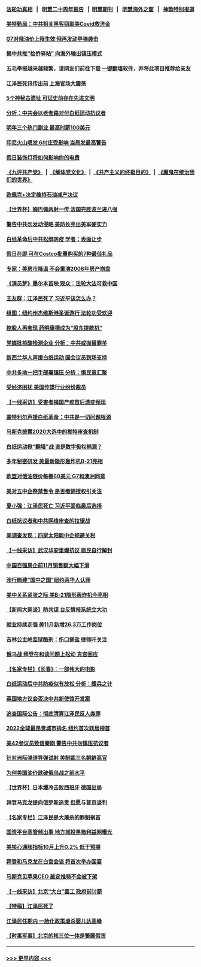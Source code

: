 #### [法轮功真相](https://github.com/gfw-breaker/truth/blob/master/README.md?t=0) &nbsp;&nbsp;|&nbsp;&nbsp; [明慧二十周年报告](https://github.com/gfw-breaker/mh-reports/blob/master/README.md?t=0) &nbsp;&nbsp;|&nbsp;&nbsp;[明慧期刊](https://github.com/gfw-breaker/mh-qikan) &nbsp;&nbsp;|&nbsp;&nbsp; [明慧海外之窗](https://github.com/gfw-breaker/mh-news/blob/master/README.md?t=0) &nbsp;&nbsp;|&nbsp;&nbsp; [神韵特别报道](https://github.com/gfw-breaker/mh-news/blob/master/shenyun.md?t=0)
#### [美特勤局：中共相关黑客窃取美Covid救济金](../pages/nf4514/n13879086.md?t=12060350) 
#### [G7对俄油价上限生效 俄再发动导弹袭击](../pages/nf4514/n13878968.md?t=12060350) 
#### [揭中共推“检侨驿站” 向海外输出镇压模式](../pages/nf4514/n13878090.md?t=12060350) 
#### 五毛举报越来越频繁，请网友们前往下载 [一键翻墙软件](https://github.com/gfw-breaker/ssr-accounts)，并将此项目推荐给亲友
#### [江泽民死讯传出前 上海官场大震荡](../pages/nf4514/n13878729.md?t=12060350) 
#### [5个神秘古遗址 可证史前存在先进文明](../pages/nf4514/n13878413.md?t=12060350) 
#### [分析：中共会以老套路对付白纸运动抗议者](../pages/nf4514/n13878674.md?t=12060350) 
#### [明年三个热门副业 最高时薪100美元](../pages/nf4514/n13877160.md?t=12060350) 
#### [印尼火山喷发 6村庄受影响 当局发最高警告](../pages/nf4514/n13878551.md?t=12060350) 
#### [假日装饰灯将如何影响你的电费](../pages/nf4514/n13878525.md?t=12060350) 
#### [《九评共产党》](https://github.com/begood0513/9ping.md/blob/master/README.md) &nbsp;|&nbsp; [《解体党文化》](../../../../jtdwh.md/blob/master/README.md)  &nbsp;|&nbsp; [《共产主义的终极目的》](../../../../gczydzjmd.md/blob/master/README.md) &nbsp;|&nbsp; [《魔鬼在统治我们的世界》](../../../../mgztzwmdsj.md/blob/master/README.md) 
#### [欧佩克+决定维持石油减产决议](../pages/nf4514/n13878445.md?t=12060350) 
#### [【世界杯】姆巴佩两射一传 法国完胜波兰进八强](../pages/nf4514/n13878499.md?t=12060350) 
#### [警告中共勿发动侵略 美防长亮出美军硬实力](../pages/nf4514/n13878438.md?t=12060350) 
#### [白纸革命后中共松绑防疫 学者：表面让步](../pages/nf4514/n13878441.md?t=12060350) 
#### [假日在即 可在Costco批量购买的7种最佳礼品](../pages/nf4514/n13876443.md?t=12060350) 
#### [专家：美房市降温 不会重演2008年房产崩盘](../pages/nf4514/n13878147.md?t=12060350) 
#### [《演员梦》墨尔本首映 观众：法轮大法可救中国](../pages/nf4514/n13878319.md?t=12060350) 
#### [王友群：江泽民死了 习近平该怎么办？](../pages/nf4514/n13878298.md?t=12060350) 
#### [组图：纽约州杰维斯港圣诞游行 法轮功受欢迎](../pages/nf4514/n13878252.md?t=12060350) 
#### [控股人再套现 药明康德成为“股东提款机”](../pages/nf4514/n13878140.md?t=12060350) 
#### [党媒批核酸检测企业 分析：中共或抛替罪羊](../pages/nf4514/n13878089.md?t=12060350) 
#### [新西兰华人声援白纸运动 国会议员到场支持](../pages/nf4514/n13878098.md?t=12060350) 
#### [中共多地一把手部署镇压 分析：惧民意汇聚](../pages/nf4514/n13878085.md?t=12060350) 
#### [受经济困扰 美国传媒行业纷纷裁员](../pages/nf4514/n13878066.md?t=12060350) 
#### [【一线采访】受害者揭国产疫苗后遗症频现](../pages/nf4514/n13877939.md?t=12060350) 
#### [蒙特利尔声援白纸革命：中共是一切问题根源](../pages/nf4514/n13878053.md?t=12060350) 
#### [马斯克披露2020大选中的推特审查机制](../pages/nf4514/n13877927.md?t=12060350) 
#### [白纸运动掀“翻墙”战 谁是数字极权祸源？](../pages/nf4514/n13877754.md?t=12060350) 
#### [多年秘密研发 美最新隐形轰炸机B-21亮相](../pages/nf4514/n13877758.md?t=12060350) 
#### [欧盟对俄油限价每桶60美元 G7和澳洲同意](../pages/nf4514/n13877760.md?t=12060350) 
#### [美对五中企祭禁售令 是否撤销授权引关注](../pages/nf4514/n13877620.md?t=12060350) 
#### [夏小强：江泽民死亡 习近平面临最后选择](../pages/nf4514/n13877645.md?t=12060350) 
#### [白纸抗议者和中共网络审查的拉锯战](../pages/nf4514/n13877688.md?t=12060350) 
#### [美调查发现：四家太阳能中企规避关税](../pages/nf4514/n13877642.md?t=12060350) 
#### [【一线采访】武汉华安⾥爆抗议 居民自行解封](../pages/nf4514/n13877591.md?t=12060350) 
#### [中国百强房企前11月销售额大幅下滑](../pages/nf4514/n13877619.md?t=12060350) 
#### [涉行贿建“国中之国”纽约两华人认罪](../pages/nf4514/n13877200.md?t=12060350) 
#### [美中关系紧张之际 美B-21隐形轰炸机今亮相](../pages/nf4514/n13877576.md?t=12060350) 
#### [【新闻大家谈】防共谍 台反情报系统立大功](../pages/nf4514/n13877501.md?t=12060350) 
#### [就业持续走强 美11月新增26.3万工作岗位](../pages/nf4514/n13877538.md?t=12060350) 
#### [吉林公主岭监狱酷刑：伤口搓盐 律师吁关注](../pages/nf4514/n13877570.md?t=12060350) 
#### [俄乌战 拜登在和谈问题上松动 克宫回应](../pages/nf4514/n13877463.md?t=12060350) 
#### [【名家专栏】《长春》：一部伟大的电影](../pages/nf4514/n13876765.md?t=12060350) 
#### [白纸运动后中共防疫似有放松 分析：缓兵之计](../pages/nf4514/n13877425.md?t=12060350) 
#### [英国地方议会否决中共新使馆开发案](../pages/nf4514/n13877280.md?t=12060350) 
#### [追查国际公告：彻底清算江泽民反人类罪](../pages/nf4514/n13877248.md?t=12060350) 
#### [2022全球最昂贵城市排名 纽约首次跃居榜首](../pages/nf4514/n13877054.md?t=12060350) 
#### [美42参议员致信秦刚 警告中共勿镇压抗议者](../pages/nf4514/n13877070.md?t=12060350) 
#### [针对洲际弹道导弹试射 美制裁三名朝鲜高官](../pages/nf4514/n13876955.md?t=12060350) 
#### [为何美国油价跌破俄乌战之前水平](../pages/nf4514/n13876960.md?t=12060350) 
#### [【世界杯】日本爆冷击败西班牙 德国出局](../pages/nf4514/n13876975.md?t=12060350) 
#### [拜登马克龙提向俄罗斯追责 但愿与普京谈判](../pages/nf4514/n13876932.md?t=12060350) 
#### [【名家专栏】江泽民是大屠杀的罪魁祸首](../pages/nf4514/n13876700.md?t=12060350) 
#### [国资平台高管频出事 地方城投黑箱利益网曝光](../pages/nf4514/n13876893.md?t=12060350) 
#### [美核心通胀指标10月上升0.2% 低于预期](../pages/nf4514/n13876265.md?t=12060350) 
#### [拜登和马克龙在白宫会谈 将首次举办国宴](../pages/nf4514/n13876725.md?t=12060350) 
#### [马斯克见苹果CEO 敲定推特不会被下架](../pages/nf4514/n13876640.md?t=12060350) 
#### [【一线采访】北京“大白”罢工 政府前讨薪](../pages/nf4514/n13876620.md?t=12060350) 
#### [【特稿】江泽民死了](../pages/nf4514/n13876300.md?t=12060350) 
#### [江泽民任期内 一胎化政策虐杀婴儿达高峰](../pages/nf4514/n13876612.md?t=12060350) 
#### [【时事军事】北京的核三位一体是蹩脚假货](../pages/nf4514/n13876506.md?t=12060350) 

----
#### [ >>> 更早内容 <<< ](../indexes/nf4514-earlier.md)

